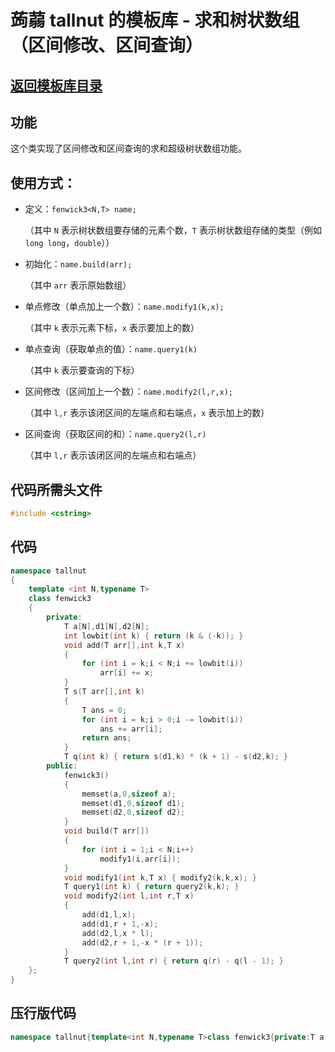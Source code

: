 # 蒟蒻 tallnut 的模板库 - 求和树状数组（区间修改、区间查询）

## [返回模板库目录](https://tallnutliu.github.io/2025/02/15/My-Templates-(Chinese-version).html)

## 功能
这个类实现了区间修改和区间查询的求和超级树状数组功能。

## 使用方式：
- 定义：`fenwick3<N,T> name;`
  
  （其中 `N` 表示树状数组要存储的元素个数，`T` 表示树状数组存储的类型（例如 `long long`，`double`））
  
- 初始化：`name.build(arr);`
  
  （其中 `arr` 表示原始数组）
  
- 单点修改（单点加上一个数）：`name.modify1(k,x);`
  
  （其中 `k` 表示元素下标，`x` 表示要加上的数）
  
- 单点查询（获取单点的值）：`name.query1(k)`

  （其中 `k` 表示要查询的下标）
  
- 区间修改（区间加上一个数）：`name.modify2(l,r,x);`
  
  （其中 `l,r` 表示该闭区间的左端点和右端点，`x` 表示加上的数）
  
- 区间查询（获取区间的和）：`name.query2(l,r)`
  
  （其中 `l,r` 表示该闭区间的左端点和右端点）

## 代码所需头文件
```cpp
#include <cstring>
```

## 代码
```cpp
namespace tallnut
{
	template <int N,typename T>
	class fenwick3
	{
		private:
			T a[N],d1[N],d2[N];
			int lowbit(int k) { return (k & (-k)); }
			void add(T arr[],int k,T x)
			{
				for (int i = k;i < N;i += lowbit(i))
					arr[i] += x;
			}
			T s(T arr[],int k)
			{
				T ans = 0;
				for (int i = k;i > 0;i -= lowbit(i))
					ans += arr[i];
				return ans;
			}
			T q(int k) { return s(d1,k) * (k + 1) - s(d2,k); }
		public:
			fenwick3()
			{
				memset(a,0,sizeof a);
				memset(d1,0,sizeof d1);
				memset(d2,0,sizeof d2);
			}
			void build(T arr[])
			{
				for (int i = 1;i < N;i++)
					modify1(i,arr[i]);
			}
			void modify1(int k,T x) { modify2(k,k,x); }
			T query1(int k) { return query2(k,k); }
			void modify2(int l,int r,T x)
			{
				add(d1,l,x);
				add(d1,r + 1,-x);
				add(d2,l,x * l);
				add(d2,r + 1,-x * (r + 1));
			}
			T query2(int l,int r) { return q(r) - q(l - 1); }
	};
}
```

## 压行版代码
```cpp
namespace tallnut{template<int N,typename T>class fenwick3{private:T a[N],d1[N],d2[N];int lowbit(int k){return(k&(-k));}void add(T arr[],int k,T x){for(int i=k;i<N;i+=lowbit(i))arr[i]+=x;}T s(T arr[],int k){T ans=0;for(int i=k;i>0;i-=lowbit(i))ans+=arr[i];return ans;}T q(int k){return s(d1,k)*(k+1)-s(d2,k);}public:fenwick3(){memset(a,0,sizeof a);memset(d1,0,sizeof d1);memset(d2,0,sizeof d2);}void build(T arr[]){for(int i=1;i<N;i++)modify1(i,arr[i]);}void modify1(int k,T x){modify2(k,k,x);}T query1(int k){return query2(k,k);}void modify2(int l,int r,T x){add(d1,l,x);add(d1,r+1,-x);add(d2,l,x*l);add(d2,r+1,-x*(r+1));}T query2(int l,int r){return q(r)-q(l-1);}};}
```
